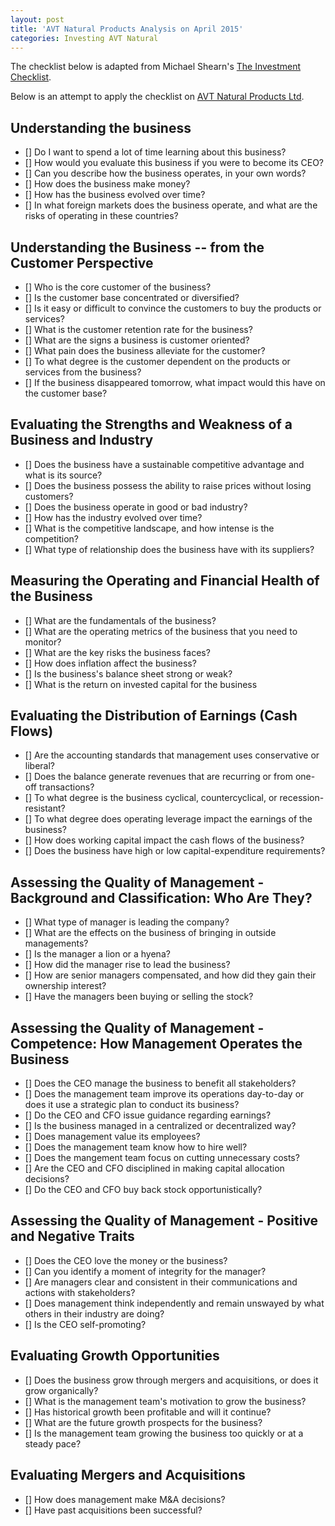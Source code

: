 ```yaml
---
layout: post
title: 'AVT Natural Products Analysis on April 2015'
categories: Investing AVT Natural
---
```


The checklist below is adapted from Michael Shearn's [The Investment Checklist](http://www.amazon.in/Investment-Checklist-Art-Depth-Research-ebook/dp/B005OYGOZW/ref=tmm_kin_swatch_0?_encoding=UTF8&sr=&qid=).

Below is an attempt to apply the checklist on [AVT Natural Products Ltd](www.avtnatural.com).

Understanding the business
--------------------------
- [] Do I want to spend a lot of time learning about this business?
- [] How would you evaluate this business if you were to become its CEO?
- [] Can you describe how the business operates, in your own words?
- [] How does the business make money?
- [] How has the business evolved over time?
- [] In what foreign markets does the business operate, and what are the risks of operating in these countries?

Understanding the Business -- from the Customer Perspective
-----------------------------------------------------------

- [] Who is the core customer of the business?
- [] Is the customer base concentrated or diversified?
- [] Is it easy or difficult to convince the customers to buy the products or services?
- [] What is the customer retention rate for the business?
- [] What are the signs a business is customer oriented?
- [] What pain does the business alleviate for the customer?
- [] To what degree is the customer dependent on the products or services from the business?
- [] If the business disappeared tomorrow, what impact would this have on the customer base?

Evaluating the Strengths and Weakness of a Business and Industry
----------------------------------------------------------------

- [] Does the business have a sustainable competitive advantage and what is its source?
- [] Does the business possess the ability to raise prices without losing customers?
- [] Does the business operate in good or bad industry?
- [] How has the industry evolved over time?
- [] What is the competitive landscape, and how intense is the competition?
- [] What type of relationship does the business have with its suppliers?

Measuring the Operating and Financial Health of the Business
------------------------------------------------------------

- [] What are the fundamentals of the business?
- [] What are the operating metrics of the business that you need to monitor?
- [] What are the key risks the business faces?
- [] How does inflation affect the business?
- [] Is the business's balance sheet strong or weak?
- [] What is the return on invested capital for the business

Evaluating the Distribution of Earnings (Cash Flows)
----------------------------------------------------

- [] Are the accounting standards that management uses conservative or liberal? 
- [] Does the balance generate revenues that are recurring or from one-off transactions?
- [] To what degree is the business cyclical, countercyclical, or recession-resistant?
- [] To what degree does operating leverage impact the earnings of the business?
- [] How does working capital impact the cash flows of the business?
- [] Does the business have high or low capital-expenditure requirements?

Assessing the Quality of Management - Background and Classification: Who Are They?
----------------------------------------------------------------------------------

- [] What type of manager is leading the company?
- [] What are the effects on the business of bringing in outside managements?
- [] Is the manager a lion or a hyena?
- [] How did the manager rise to lead the business?
- [] How are senior managers compensated, and how did they gain their ownership interest?
- [] Have the managers been buying or selling the stock?

Assessing the Quality of Management - Competence: How Management Operates the Business
--------------------------------------------------------------------------------------

- [] Does the CEO manage the business to benefit all stakeholders?
- [] Does the management team improve its operations day-to-day or does it use a strategic
plan to conduct its business?
- [] Do the CEO and CFO issue guidance regarding earnings?
- [] Is the business managed in a centralized or decentralized way?
- [] Does management value its employees?
- [] Does the management team know how to hire well?
- [] Does the mangement team focus on cutting unnecessary costs?
- [] Are the CEO and CFO disciplined in making capital allocation decisions?
- [] Do the CEO and CFO buy back stock opportunistically?

Assessing the Quality of Management - Positive and Negative Traits
------------------------------------------------------------------
- [] Does the CEO love the money or the business?
- [] Can you identify a moment of integrity for the manager?
- [] Are managers clear and consistent in their communications and actions with stakeholders?
- [] Does management think independently and remain unswayed by what others in their industry
are doing?
- [] Is the CEO self-promoting?

Evaluating Growth Opportunities
-------------------------------

- [] Does the business grow through mergers and acquisitions, or does it grow organically?
- [] What is the management team's motivation to grow the business?
- [] Has historical growth been profitable and will it continue?
- [] What are the future growth prospects for the business?
- [] Is the management team growing the business too quickly or at a steady pace?

Evaluating Mergers and Acquisitions
-----------------------------------

- [] How does management make M&A decisions?
- [] Have past acquisitions been successful?











